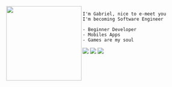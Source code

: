 <img align="left" height="200" src="https://64.media.tumblr.com/ed8745b30c1a1d7eb1935017c94d8dbf/tumblr_n9i8foLj941qc2xm1o1_500.gifv"/>
    
    I'm Gabriel, nice to e-meet you
    I'm becoming Software Engineer
    
    - Beginner Developer
    - Mobiles Apps
    - Games are my soul 

[<img src = "https://img.shields.io/badge/Gmail-D14836?style=for-the-badge&logo=gmail&logoColor=white">](gabrielcorrea2607@gmail.com) [<img src="https://img.shields.io/badge/linkedin-%230077B5.svg?&style=for-the-badge&logo=linkedin&logoColor=white" />](https://www.linkedin.com/in/gaaccr/) [<img src = "https://img.shields.io/badge/instagram-%23E4405F.svg?&style=for-the-badge&logo=instagram&logoColor=white">](https://www.instagram.com/gaaccr/)

##
